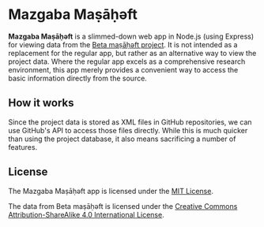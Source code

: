 # Mazgaba Maṣāḥǝft

**Mazgaba Maṣāḥǝft** is a slimmed-down web app in Node.js (using Express) for viewing data from the [Beta maṣāḥǝft project](https://github.com/BetaMasaheft). It is not intended as a replacement for the regular app, but rather as an alternative way to view the project data. Where the regular app excels as a comprehensive research environment, this app merely provides a convenient way to access the basic information directly from the source.

## How it works

Since the project data is stored as XML files in GitHub repositories, we can use GitHub's API to access those files directly. While this is much quicker than using the project database, it also means sacrificing a number of features.

## License

The Mazgaba Maṣāḥǝft app is licensed under the [MIT License](https://github.com/smaugustine/MazgabaMasaheft/blob/main/LICENSE).

The data from Beta maṣāḥǝft is licensed under the [Creative Commons Attribution-ShareAlike 4.0 International License](https://creativecommons.org/licenses/by-sa/4.0/).

